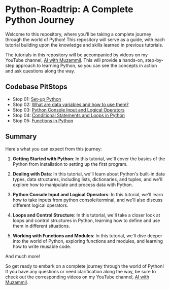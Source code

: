 # Python-Roadtrip: A Complete Python Journey

Welcome to this repository, where you'll be taking a complete journey through the world of Python! This repository will serve as a guide, with each tutorial building upon the knowledge and skills learned in previous tutorials.

The tutorials in this repository will be accompanied by videos on my YouTube channel, [AI with Muzammil](https://www.youtube.com/@AIwithMuzammil). This will provide a hands-on, step-by-step approach to learning Python, so you can see the concepts in action and ask questions along the way.

## Codebase PitStops
- Stop 01: [Set-up Python](/GettingStarted/)
- Stop 02: [What are data variables and how to use them?](/DataVariables/)
- Stop 03: [Python Console Input and Logical Operators](/Inputs-LogicalOperators/)
- Stop 04: [Conditional Statements and Loops in Python](/ConditionalStatements-and-Loops/)
- Stop 05: [Functions in Python](/Functions/)

## Summary
Here's what you can expect from this journey:

1. **Getting Started with Python**: In this tutorial, we'll cover the basics of the Python from installation to setting up the first program.

2. **Dealing with Data**: In this tutorial, we'll learn about Python's built-in data types, data structures, including lists, dictionaries, and tuples, and we'll explore how to manipulate and process data with Python.

3. **Python Console Input and Logical Operators**: In this tutorial, we'll learn how to take inputs from python console/terminal, and we'll also discuss different logical operators.


4. **Loops and Control Structure**: In this tutorial, we'll take a closer look at loops and control structures in Python, learning how to define and use them in different situations.

5. **Working with Functions and Modules**: In this tutorial, we'll dive deeper into the world of Python, exploring functions and modules, and learning how to write reusable code.

And much more!

So get ready to embark on a complete journey through the world of Python! If you have any questions or need clarification along the way, be sure to check out the corresponding videos on my YouTube channel, [AI with Muzammil](https://www.youtube.com/@AIwithMuzammil).
